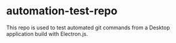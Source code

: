 # automation-test-repo
This repo is used to test automated git commands from a Desktop application build with Electron.js.
